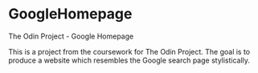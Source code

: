 # GoogleHomepage
The Odin Project - Google Homepage

This is a project from the coursework for The Odin Project. The goal is to produce a website which resembles the Google search page stylistically. 
